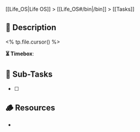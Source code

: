 [[Life_OS|Life OS]] > [[Life_OS#/bin|/bin]] > [[Tasks]]

## 📄 Description

<% tp.file.cursor() %>

**⏳ Timebox**: 

## 🔄 Sub-Tasks

- [ ] 

## 🪵 Resources

- 
